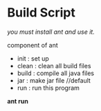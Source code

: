 <h1>Build Script</h1>

  <i>you must install ant and use it.</i>
  
  component of ant
  
  * init  : set up
  * clean : clean all build files
  * build : compile all java files
  * jar   : make jar file   //default
  * run   : run this program
  
   <strong>ant run</strong>
